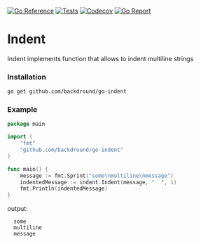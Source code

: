 [![Go Reference](https://img.shields.io/badge/go-reference-%2300ADD8?style=flat-square)](https://pkg.go.dev/github.com/backdround/go-indent)
[![Tests](https://img.shields.io/github/actions/workflow/status/backdround/go-indent/tests.yml?branch=main&label=tests&style=flat-square)](https://github.com/backdround/go-indent/actions)
[![Codecov](https://img.shields.io/codecov/c/github/backdround/go-indent?style=flat-square)](https://app.codecov.io/gh/backdround/go-indent/)
[![Go Report](https://goreportcard.com/badge/github.com/backdround/go-indent?style=flat-square)](https://goreportcard.com/report/github.com/backdround/go-indent)

# Indent
Indent implements function that allows to indent multiline strings

### Installation
```bash
go get github.com/backdround/go-indent
```

### Example

```go
package main

import (
	"fmt"
	"github.com/backdround/go-indent"
)

func main() {
	message := fmt.Sprint("some\nmultiline\nmessage")
	indentedMessage := indent.Indent(message, "  ", 1)
	fmt.Println(indentedMessage)
}
```

output:
```
  some
  multiline
  message
```
